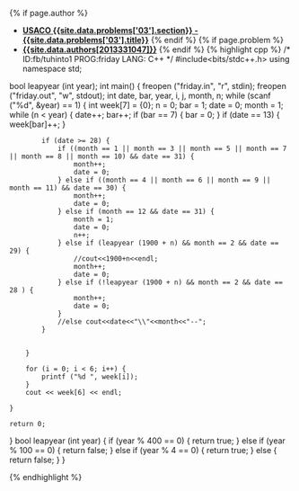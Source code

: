 <a name="2013331047.03"></a>

{% if page.author %}
- **[USACO {{site.data.problems['03'].section}} - {{site.data.problems['03'].title}}]({{site.baseurl}}/problem/03)**
{% endif %}
{% if page.problem %}
- **[{{site.data.authors[2013331047]}}]({{site.baseurl}}/author/2013331047)**
{% endif %}
{% highlight cpp %}
/*
ID:fb/tuhinto1
PROG:friday
LANG: C++
*/
#include<bits/stdc++.h>
using namespace std;

bool leapyear (int year);
int main() {
    freopen ("friday.in", "r", stdin);
    freopen ("friday.out", "w", stdout);
    int date, bar, year, i, j, month, n;
    while (scanf ("%d", &year) == 1) {
        int week[7] = {0};
        n = 0;
        bar = 1;
        date = 0;
        month = 1;
        while (n < year) {
            date++;
            bar++;
            if (bar == 7) {
                bar = 0;
            }
            if (date == 13) {
                week[bar]++;
            }

            if (date >= 28) {
                if ((month == 1 || month == 3 || month == 5 || month == 7 || month == 8 || month == 10) && date == 31) {
                    month++;
                    date = 0;
                } else if ((month == 4 || month == 6 || month == 9 || month == 11) && date == 30) {
                    month++;
                    date = 0;
                } else if (month == 12 && date == 31) {
                    month = 1;
                    date = 0;
                    n++;
                } else if (leapyear (1900 + n) && month == 2 && date == 29) {
                    //cout<<1900+n<<endl;
                    month++;
                    date = 0;
                } else if (!leapyear (1900 + n) && month == 2 && date == 28 ) {
                    month++;
                    date = 0;
                }
                //else cout<<date<<"\\"<<month<<"--";
            }


        }

        for (i = 0; i < 6; i++) {
            printf ("%d ", week[i]);
        }
        cout << week[6] << endl;

    }

    return 0;
}
bool leapyear (int year) {
    if (year % 400 == 0) {
        return true;
    } else if (year % 100 == 0) {
        return false;
    } else if (year % 4 == 0) {
        return true;
    } else {
        return false;
    }
}

{% endhighlight %}